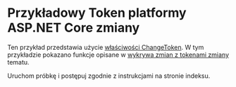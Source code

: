 # <a name="aspnet-core-change-token-sample"></a>Przykładowy Token platformy ASP.NET Core zmiany

Ten przykład przedstawia użycie [właściwości ChangeToken](https://docs.microsoft.com/dotnet/api/microsoft.extensions.primitives.changetoken). W tym przykładzie pokazano funkcje opisane w [wykrywa zmian z tokenami zmiany](https://docs.microsoft.com/aspnet/core/fundamentals/primitives/change-tokens) tematu.

Uruchom próbkę i postępuj zgodnie z instrukcjami na stronie indeksu.
